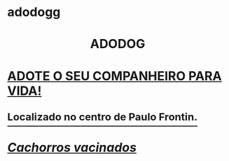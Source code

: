 # adodogg
<head> <h1> <p align=center> <h1{color:blue}> ADODOG <p {color:blue}> <h1> <head>
<P> <u> ADOTE O SEU COMPANHEIRO PARA VIDA!<u> <P>
<P><sup> Localizado no centro de Paulo Frontin.<sup> <p>
<body> <h1> <i> <p align=left> Cachorros vacinados <p align=lef> <i> <h1> <body>
